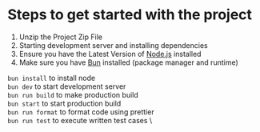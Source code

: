 # Steps to get started with the project

1. Unzip the Project Zip File
2. Starting development server and installing dependencies 
3. Ensure you have the Latest Version of [Node.js](https://nodejs.org/) installed 
4. Make sure you have [Bun](https://bun.sh/) installed (package manager and runtime)

```bun install``` to install node \
```bun dev``` to start development server \
```bun run build``` to make production build \
```bun start``` to start production build \
```bun run format``` to format code using prettier \
```bun run test``` to execute written test cases \

